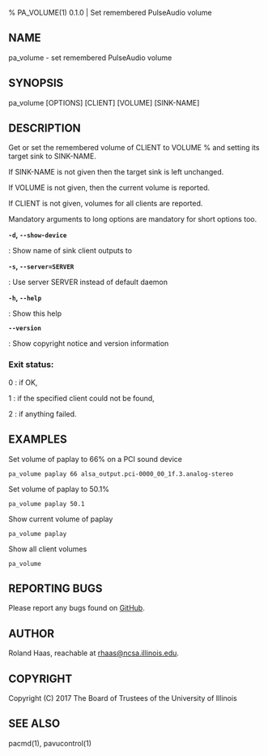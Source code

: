 % PA_VOLUME(1) 0.1.0 | Set remembered PulseAudio volume

## NAME
pa_volume - set remembered PulseAudio volume

## SYNOPSIS
pa_volume [OPTIONS] [CLIENT] [VOLUME] [SINK-NAME]

## DESCRIPTION
Get or set the remembered volume of CLIENT to VOLUME % and setting its target
sink to SINK-NAME.

If SINK-NAME is not given then the target sink is left unchanged.

If VOLUME is not given, then the current volume is reported.

If CLIENT is not given, volumes for all clients are reported.

Mandatory arguments to long options are mandatory for short options too.

**`-d`, `--show-device`**

: Show name of sink client outputs to

**`-s`, `--server=SERVER`**

: Use server SERVER instead of default daemon

**`-h`, `--help`**

: Show this help

**`--version`**

: Show copyright notice and version information

### Exit status:
0
: if OK,

1
: if the specified client could not be found,

2
: if anything failed.

## EXAMPLES
Set volume of paplay to 66% on a PCI sound device

    pa_volume paplay 66 alsa_output.pci-0000_00_1f.3.analog-stereo

Set volume of paplay to 50.1%

    pa_volume paplay 50.1

Show current volume of paplay

    pa_volume paplay

Show all client volumes
    
    pa_volume

## REPORTING BUGS
Please report any bugs found on
[GitHub](https://github.com/rhaas80/pa_volume).

## AUTHOR
Roland Haas, reachable at rhaas@ncsa.illinois.edu.

## COPYRIGHT
Copyright (C) 2017 The Board of Trustees of the University of Illinois

## SEE ALSO

pacmd(1), pavucontrol(1)
